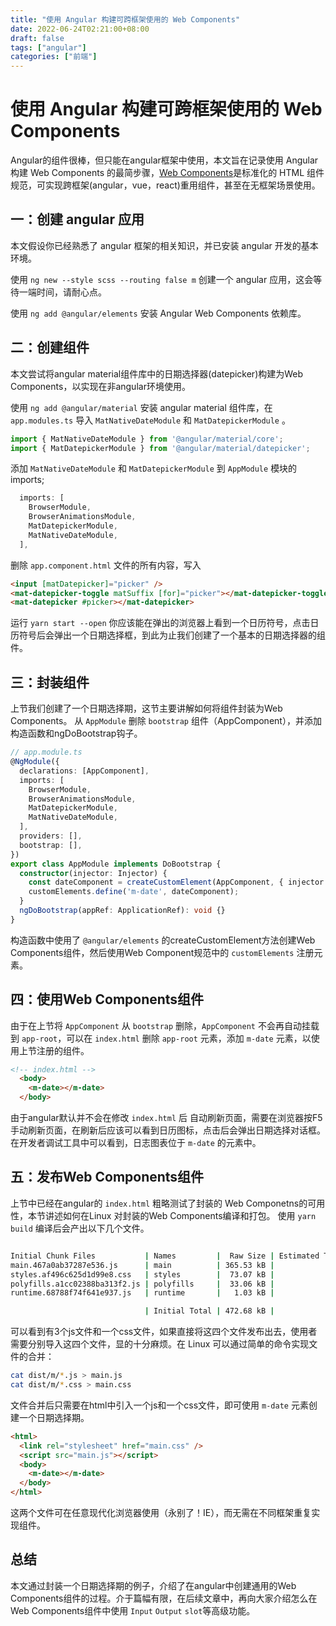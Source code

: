 ```yaml
---
title: "使用 Angular 构建可跨框架使用的 Web Components"
date: 2022-06-24T02:21:00+08:00
draft: false
tags: ["angular"]
categories: ["前端"]
---
```


# 使用 Angular 构建可跨框架使用的 Web Components

Angular的组件很棒，但只能在angular框架中使用，本文旨在记录使用 Angular 构建 Web Components 的最简步骤，[Web Components](https://developer.mozilla.org/zh-CN/docs/Web/Web_Components)是标准化的 HTML 组件规范，可实现跨框架(angular，vue，react)重用组件，甚至在无框架场景使用。

## 一：创建 angular 应用

本文假设你已经熟悉了 angular 框架的相关知识，并已安装 angular 开发的基本环境。

使用 `ng new --style scss --routing false m` 创建一个 angular 应用，这会等待一端时间，请耐心点。

使用 `ng add @angular/elements` 安装 Angular Web Components 依赖库。

## 二：创建组件

本文尝试将angular material组件库中的日期选择器(datepicker)构建为Web Components，以实现在非angular环境使用。

使用 `ng add @angular/material` 安装 angular material 组件库，在 `app.modules.ts` 导入 `MatNativeDateModule` 和 `MatDatepickerModule` 。
```typescript
import { MatNativeDateModule } from '@angular/material/core';
import { MatDatepickerModule } from '@angular/material/datepicker';
```

添加 `MatNativeDateModule` 和 `MatDatepickerModule` 到 `AppModule` 模块的imports;
```typescript
  imports: [
    BrowserModule,
    BrowserAnimationsModule,
    MatDatepickerModule,
    MatNativeDateModule,
  ],
```

删除 `app.component.html` 文件的所有内容，写入
```html
<input [matDatepicker]="picker" />
<mat-datepicker-toggle matSuffix [for]="picker"></mat-datepicker-toggle>
<mat-datepicker #picker></mat-datepicker>
```

运行 `yarn start --open` 你应该能在弹出的浏览器上看到一个日历符号，点击日历符号后会弹出一个日期选择框，到此为止我们创建了一个基本的日期选择器的组件。

## 三：封装组件

上节我们创建了一个日期选择期，这节主要讲解如何将组件封装为Web Components。
从 `AppModule` 删除 `bootstrap` 组件（AppComponent），并添加构造函数和ngDoBootstrap钩子。
```typescript
// app.module.ts
@NgModule({
  declarations: [AppComponent],
  imports: [
    BrowserModule,
    BrowserAnimationsModule,
    MatDatepickerModule,
    MatNativeDateModule,
  ],
  providers: [],
  bootstrap: [],
})
export class AppModule implements DoBootstrap {
  constructor(injector: Injector) {
    const dateComponent = createCustomElement(AppComponent, { injector });
    customElements.define('m-date', dateComponent);
  }
  ngDoBootstrap(appRef: ApplicationRef): void {}
}
```

构造函数中使用了 `@angular/elements` 的createCustomElement方法创建Web Components组件，然后使用Web Component规范中的 `customElements` 注册元素。

## 四：使用Web Components组件

由于在上节将 `AppComponent` 从 `bootstrap` 删除，`AppComponent` 不会再自动挂载到 `app-root`，可以在 `index.html` 删除 `app-root` 元素，添加 `m-date` 元素，以使用上节注册的组件。
```html
<!-- index.html -->
  <body>
    <m-date></m-date>
  </body>
```
由于angular默认并不会在修改 `index.html` 后 自动刷新页面，需要在浏览器按F5手动刷新页面，在刷新后应该可以看到日历图标，点击后会弹出日期选择对话框。在开发者调试工具中可以看到，日志图表位于 `m-date` 的元素中。

## 五：发布Web Components组件

上节中已经在angular的 `index.html` 粗略测试了封装的 Web Componetns的可用性，本节讲述如何在Linux 对封装的Web Components编译和打包。
使用 `yarn build` 编译后会产出以下几个文件。
```sh

Initial Chunk Files           | Names         |  Raw Size | Estimated Transfer Size
main.467a0ab37287e536.js      | main          | 365.53 kB |                86.67 kB
styles.af496c625d1d99e8.css   | styles        |  73.07 kB |                 7.55 kB
polyfills.a1cc02388ba313f2.js | polyfills     |  33.06 kB |                10.65 kB
runtime.68788f74f641e937.js   | runtime       |   1.03 kB |               595 bytes

                              | Initial Total | 472.68 kB |               105.45 kB
```

可以看到有3个js文件和一个css文件，如果直接将这四个文件发布出去，使用者需要分别导入这四个文件，显的十分麻烦。在 Linux 可以通过简单的命令实现文件的合并：
```bash
cat dist/m/*.js > main.js
cat dist/m/*.css > main.css
```

文件合并后只需要在html中引入一个js和一个css文件，即可使用 `m-date` 元素创建一个日期选择期。

```html
<html>
  <link rel="stylesheet" href="main.css" />
  <script src="main.js"></script>
  <body>
    <m-date></m-date>
  </body>
</html>
```

这两个文件可在任意现代化浏览器使用（永别了！IE），而无需在不同框架重复实现组件。

## 总结

本文通过封装一个日期选择期的例子，介绍了在angular中创建通用的Web Components组件的过程。介于篇幅有限，在后续文章中，再向大家介绍怎么在Web Components组件中使用 `Input` `Output` `slot`等高级功能。